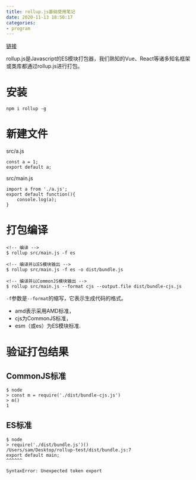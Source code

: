 ```yaml
---
title: rollup.js基础使用笔记
date: 2020-11-13 18:50:17
categories: 
- program
---
```


[链接](https://www.imooc.com/article/262083)

rollup.js是Javascript的ES模块打包器，我们熟知的Vue、React等诸多知名框架或类库都通过rollup.js进行打包。

# 安装

```
npm i rollup -g
```

# 新建文件

src/a.js
```
const a = 1;
export default a;
```

src/main.js
```
import a from './a.js';
export default function(){
    console.log(a);
}
```

# 打包编译

```
<!-- 编译 -->
$ rollup src/main.js -f es

<!-- 编译并以ES模块输出 -->
$ rollup src/main.js -f es -o dist/bundle.js

<!-- 编译并以CommonJS模块输出 -->
$ rollup src/main.js --format cjs --output.file dist/bundle-cjs.js
```

`-f`参数是`--format`的缩写，它表示生成代码的格式。

- amd表示采用AMD标准，
- cjs为CommonJS标准，
- esm（或es）为ES模块标准.

# 验证打包结果

## CommonJS标准

```
$ node
> const m = require('./dist/bundle-cjs.js')
> m()
1 

```

## ES标准

```
$ node
> require('./dist/bundle.js')()
/Users/sam/Desktop/rollup-test/dist/bundle.js:7
export default main;
^^^^^^

SyntaxError: Unexpected token export
```